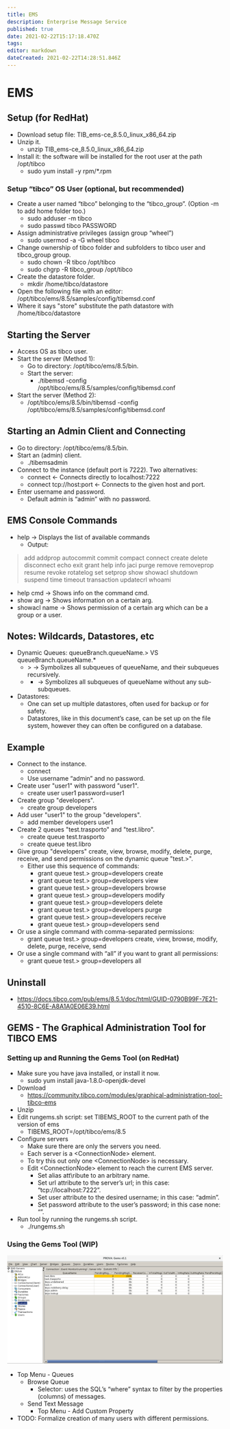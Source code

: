 ```yaml
---
title: EMS
description: Enterprise Message Service
published: true
date: 2021-02-22T15:17:18.470Z
tags: 
editor: markdown
dateCreated: 2021-02-22T14:28:51.846Z
---
```


# EMS

## Setup (for RedHat)

- Download setup file: TIB_ems-ce_8.5.0_linux_x86_64.zip
- Unzip it.
	- unzip TIB_ems-ce_8.5.0_linux_x86_64.zip
- Install it: the software will be installed for the root user at the path /opt/tibco
	- sudo yum install -y rpm/*.rpm

### Setup “tibco” OS User (optional, but recommended)

- Create a user named “tibco” belonging to the “tibco_group”. (Option -m to add home folder too.)
	- sudo adduser -m tibco
	- sudo passwd tibco PASSWORD
- Assign administrative privileges (assign group “wheel”) 
	- sudo usermod -a -G wheel tibco
- Change ownership of tibco folder and subfolders to tibco user and tibco_group group.
	- sudo chown -R tibco /opt/tibco
	- sudo chgrp -R tibco_group /opt/tibco
- Create the datastore folder.
	- mkdir /home/tibco/datastore
- Open the following file with an editor: /opt/tibco/ems/8.5/samples/config/tibemsd.conf
- Where it says "store" substitute the path datastore with /home/tibco/datastore

## Starting the Server

- Access OS as tibco user.
- Start the server (Method 1):
	- Go to directory: /opt/tibco/ems/8.5/bin.
	- Start the server:
		- ./tibemsd -config /opt/tibco/ems/8.5/samples/config/tibemsd.conf
- Start the server (Method 2):
	- /opt/tibco/ems/8.5/bin/tibemsd -config /opt/tibco/ems/8.5/samples/config/tibemsd.conf

## Starting an Admin Client and Connecting

- Go to directory: /opt/tibco/ems/8.5/bin.
- Start an (admin) client.
	- ./tibemsadmin
- Connect to the instance (default port is 7222). Two alternatives:
	- connect  				← Connects directly to localhost:7222 
	- connect tcp://host:port 	← Connects to the given host and port.
- Enter username and password. 
	- Default admin is “admin” with no password.

## EMS Console Commands

- help 			→ Displays the list of available commands
	- Output:
> add
addprop
autocommit
commit
compact
connect
create
delete
disconnect
echo
exit
grant
help
info
jaci
purge
remove
removeprop
resume
revoke
rotatelog
set
setprop
show
showacl
shutdown
suspend
time
timeout
transaction
updatecrl
whoami

- help cmd		→ Shows info on the command cmd.
- show arg 		→ Shows information on a certain arg. 
- showacl name		→ Shows permission of a certain arg which can be a group or a user.

## Notes: Wildcards, Datastores, etc

- Dynamic Queues: queueBranch.queueName.> VS queueBranch.queueName.*
	- \> → Symbolizes all subqueues of queueName, and their subqueues recursively.
	- * → Symbolizes all subqueues of queueName without any sub-subqueues.
- Datastores: 
	- One can set up multiple datastores, often used for backup or for safety.
	- Datastores, like in this document’s case, can be set up on the file system, however they can often be configured on a database.

## Example 

- Connect to the instance.
	- connect
	- Use username “admin” and no password.
- Create user "user1" with password "user1".
	- create user user1 password=user1
- Create group "developers".
	- create group developers
- Add user "user1" to the group "developers".
	- add member developers user1
- Create 2 queues "test.trasporto" and "test.libro".
	- create queue test.trasporto
	- create queue test.libro
- Give group "developers" create, view, browse, modify, delete, purge, receive, and send permissions on the dynamic queue "test.>".
	- Either use this sequence of commands:
		- grant queue test.> group=developers create
		- grant queue test.> group=developers view
		- grant queue test.> group=developers browse
		- grant queue test.> group=developers modify
		- grant queue test.> group=developers delete
		- grant queue test.> group=developers purge
		- grant queue test.> group=developers receive
		- grant queue test.> group=developers send
- Or use a single command with comma-separated permissions:
	- grant queue test.> group=developers create, view, browse, modify, delete, purge, receive, send
- Or use a single command with “all” if you want to grant all permissions:
	- grant queue test.> group=developers all

## Uninstall

- https://docs.tibco.com/pub/ems/8.5.1/doc/html/GUID-0790B99F-7E21-4510-8C6E-A8A1A0E06E39.html

## GEMS - The Graphical Administration Tool for TIBCO EMS

### Setting up and Running the Gems Tool (on RedHat)

- Make sure you have java installed, or install it now.
	- sudo yum install java-1.8.0-openjdk-devel
- Download
	- https://community.tibco.com/modules/graphical-administration-tool-tibco-ems 
- Unzip
- Edit rungems.sh script: set TIBEMS_ROOT to the current path of the version of ems
	- TIBEMS_ROOT=/opt/tibco/ems/8.5
- Configure servers
	- Make sure there are only the servers you need. 
	- Each server is a \<ConnectionNode> element.
	- To try this out only one \<ConnectionNode> is necessary.
	- Edit \<ConnectionNode> element to reach the current EMS server.
		- Set alias att\ribute to an arbitrary name.
		- Set url attribute to the server’s url; in this case: “tcp://localhost:7222”.
		- Set user attribute to the desired username; in this case: “admin”.
		- Set password attribute to the user’s password; in this case none: “”.
- Run tool by running the rungems.sh script.
	- ./rungems.sh

### Using the Gems Tool (WIP)

![ems_gems.png](/ems_gems.png)

- Top Menu - Queues
	- Browse Queue
		- Selector: uses the SQL’s “where” syntax to filter by the properties (columns) of messages.
	- Send Text Message
		- Top Menu - Add Custom Property
- TODO: Formalize creation of many users with different permissions.